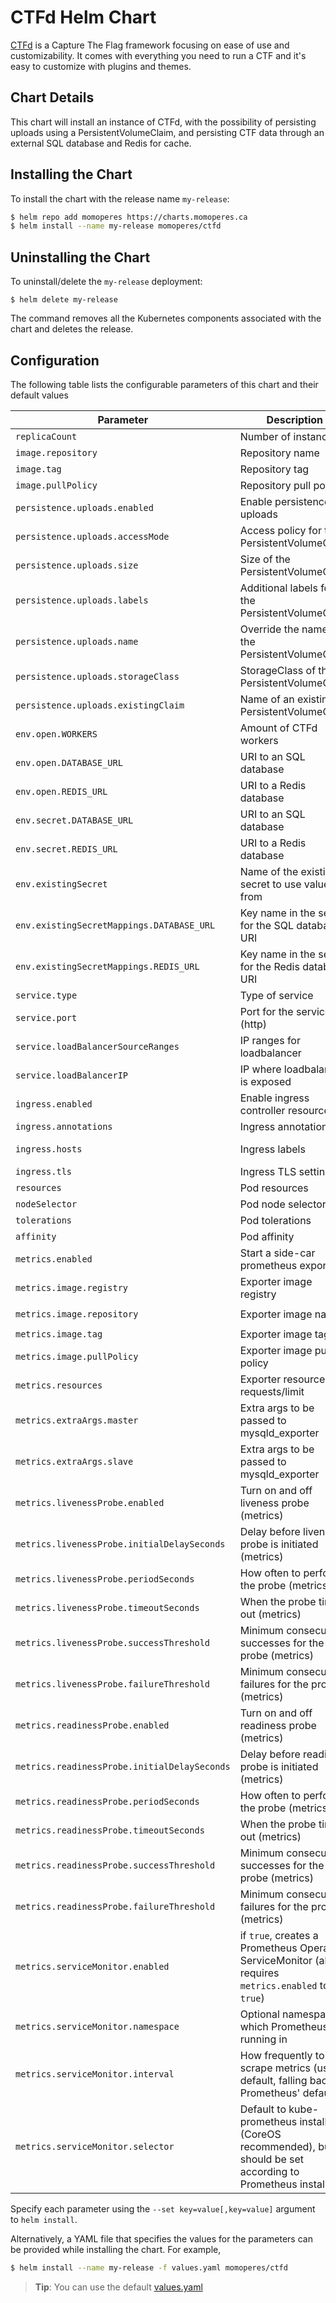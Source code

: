 # CTFd Helm Chart

[CTFd](https://github.com/CTFd/CTFd) is a Capture The Flag framework focusing on ease of use and customizability.
It comes with everything you need to run a CTF and it's easy to customize with plugins and themes.

## Chart Details

This chart will install an instance of CTFd, with the possibility of persisting uploads using a PersistentVolumeClaim,
and persisting CTF data through an external SQL database and Redis for cache.

## Installing the Chart

To install the chart with the release name `my-release`:

```bash
$ helm repo add momoperes https://charts.momoperes.ca
$ helm install --name my-release momoperes/ctfd
```

## Uninstalling the Chart

To uninstall/delete the `my-release` deployment:

```console
$ helm delete my-release
```

The command removes all the Kubernetes components associated with the chart and deletes the release.

## Configuration

The following table lists the configurable parameters of this chart and their default values

| Parameter                                 | Description                                             | Default                                                    |
| ----------------------------------------- | ------------------------------------------------------- | ---------------------------------------------------------- |
| `replicaCount`                              | Number of instances                                     | 1                                                          |
| `image.repository`                          | Repository name                                         | ctfd/ctfd                                                  |
| `image.tag`                                 | Repository tag                                          | mark-3.1.1                                                 |
| `image.pullPolicy`                        | Repository pull policy                                  | IfNotPresent                                               |
| `persistence.uploads.enabled`               | Enable persistence for uploads                          | false                                                      |
| `persistence.uploads.accessMode`            | Access policy for the PersistentVolumeClaim             | ReadWriteOnce                                                      |
| `persistence.uploads.size`                  | Size of the PersistentVolumeClaim                       | 1Gi                                                      |
| `persistence.uploads.labels`                | Additional labels for the PersistentVolumeClaim         | nil                                                      |
| `persistence.uploads.name`                  | Override the name of the PersistentVolumeClaim          | nil                                                      |
| `persistence.uploads.storageClass`          | StorageClass of the PersistentVolumeClaim               | nil                                                      |
| `persistence.uploads.existingClaim`         | Name of an existing PersistentVolumeClaim               | nil                                                        |
| `env.open.WORKERS`                          | Amount of CTFd workers                                  | 1                                                        |
| `env.open.DATABASE_URL`                     | URI to an SQL database                                  | nil                                                        |
| `env.open.REDIS_URL`                        | URI to a Redis database                                 | nil                                                        |
| `env.secret.DATABASE_URL`                  | URI to an SQL database                                  | nil                                                        |
| `env.secret.REDIS_URL`                      | URI to a Redis database                                 | nil                                                        |
| `env.existingSecret`                        | Name of the existing secret to use values from          | nil                                                        |
| `env.existingSecretMappings.DATABASE_URL`   | Key name in the secret for the SQL database URI         | nil                                                        |
| `env.existingSecretMappings.REDIS_URL`      | Key name in the secret for the Redis database URI       | nil                                                        |
| `service.type`                              | Type of service                                         | ClusterIP                                                  |
| `service.port`                              | Port for the service (http)                             | 80                                                       |
| `service.loadBalancerSourceRanges`                    | IP ranges for loadbalancer                   |  
| `service.loadBalancerIP`                              | IP where loadbalancer is exposed             | 
| `ingress.enabled`                          | Enable ingress controller resource                      | false                                                       |
| `ingress.annotations`                       | Ingress annotations                                     | {}                                                       |
| `ingress.hosts`                             | Ingress labels                                          | *See values.yaml*                                                       |
| `ingress.tls`                               | Ingress TLS settings                                    | []                                                       |
| `resources`                                 | Pod resources                                           | {}                                                         |
| `nodeSelector`                              | Pod node selector                                       | {}                                                         |
| `tolerations`                               | Pod tolerations                                         | []                                                         |
| `affinity`                                  | Pod affinity                                            | {}                                                         |
`metrics.enabled`                           | Start a side-car prometheus exporter                | `false`                                                           |
| `metrics.image.registry`                    | Exporter image registry                             | `docker.io`                                                       |
| `metrics.image.repository`                  | Exporter image name                                 | `bitnami/mysqld-exporter`                                         |
| `metrics.image.tag`                         | Exporter image tag                                  | `{TAG_NAME}`                                                      |
| `metrics.image.pullPolicy`                  | Exporter image pull policy                          | `IfNotPresent`                                                    |
| `metrics.resources`                         | Exporter resource requests/limit                    | `nil`                                                             |
| `metrics.extraArgs.master`                  | Extra args to be passed to mysqld_exporter          | `[]`                                                              |
| `metrics.extraArgs.slave`                   | Extra args to be passed to mysqld_exporter          | `[]`                                                              |
| `metrics.livenessProbe.enabled`             | Turn on and off liveness probe (metrics)              | `true`                                                          |
| `metrics.livenessProbe.initialDelaySeconds` | Delay before liveness probe is initiated (metrics)    | `120`                                                           |
| `metrics.livenessProbe.periodSeconds`       | How often to perform the probe (metrics)              | `10`                                                            |
| `metrics.livenessProbe.timeoutSeconds`      | When the probe times out (metrics)                    | `1`                                                             |
| `metrics.livenessProbe.successThreshold`    | Minimum consecutive successes for the probe (metrics) | `1`                                                             |
| `metrics.livenessProbe.failureThreshold`    | Minimum consecutive failures for the probe (metrics)  | `3`                                                             |
| `metrics.readinessProbe.enabled`            | Turn on and off readiness probe (metrics)             | `true`                                                          |
| `metrics.readinessProbe.initialDelaySeconds`| Delay before readiness probe is initiated (metrics)   | `30`                                                            |
| `metrics.readinessProbe.periodSeconds`      | How often to perform the probe (metrics)              | `10`                                                            |
| `metrics.readinessProbe.timeoutSeconds`     | When the probe times out (metrics)                    | `1`                                                             |
| `metrics.readinessProbe.successThreshold`   | Minimum consecutive successes for the probe (metrics) | `1`                                                             |
| `metrics.readinessProbe.failureThreshold`   | Minimum consecutive failures for the probe (metrics)  | `3`                                                             |
| `metrics.serviceMonitor.enabled`            | if `true`, creates a Prometheus Operator ServiceMonitor (also requires `metrics.enabled` to be `true`)  | `false`       |
| `metrics.serviceMonitor.namespace`          | Optional namespace which Prometheus is running in     | `nil`                                                           |
| `metrics.serviceMonitor.interval`           | How frequently to scrape metrics (use by default, falling back to Prometheus' default)  | `nil`                         |
| `metrics.serviceMonitor.selector`           | Default to kube-prometheus install (CoreOS recommended), but should be set according to Prometheus install   | `{ prometheus: kube-prometheus }` |

Specify each parameter using the `--set key=value[,key=value]` argument to `helm install`.

Alternatively, a YAML file that specifies the values for the parameters can be provided while installing the chart. For example,

```bash
$ helm install --name my-release -f values.yaml momoperes/ctfd
```
> **Tip**: You can use the default [values.yaml](values.yaml)
